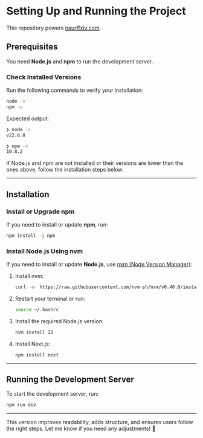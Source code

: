 # Setting Up and Running the Project

This repository powers [naurffxiv.com](https://naurffxiv.com/).

## Prerequisites

You need **Node.js** and **npm** to run the development server.

### Check Installed Versions

Run the following commands to verify your installation:

```bash
node -v
npm -v
```

Expected output:

```bash
❯ node -v
v22.6.0

❯ npm -v
10.8.2
```

If Node.js and npm are not installed or their versions are lower than the ones above, follow the installation steps below.

---

## Installation

### Install or Upgrade npm

If you need to install or update **npm**, run:

```bash
npm install -g npm
```

### Install Node.js Using nvm

If you need to install or update **Node.js**, use [nvm (Node Version Manager)](https://github.com/nvm-sh/nvm):

1. Install nvm:

    ```bash
    curl -o- https://raw.githubusercontent.com/nvm-sh/nvm/v0.40.0/install.sh | bash
    ```

2. Restart your terminal or run:

    ```bash
    source ~/.bashrc
    ```

3. Install the required Node.js version:

    ```bash
    nvm install 22
    ```

4. Install Next.js:

    ```bash
    npm install next
    ```

---

## Running the Development Server

To start the development server, run:

```bash
npm run dev
```

---

This version improves readability, adds structure, and ensures users follow the right steps. Let me know if you need any adjustments! 🚀
